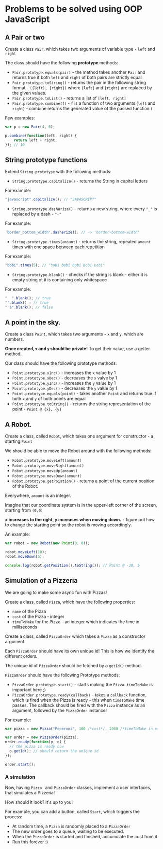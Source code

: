 # Problems to be solved using OOP JavaScript

## A Pair or two

Create a class `Pair`, which takes two arguments of variable type - `left` and `right`

The class should have the following __prototype__ methods:

* `Pair.prototype.equals(pair)` - the method takes another `Pair` and returns true if both `left` and `right` of both pairs are strictly equal
* `Pair.prototype.toString()` - returns the pair in the following string format - `({left}, {right})` where `{left}` and `{right}` are replaced by the given values.
* `Pair.prototype.toList()` - returns a list of `[left, right]`
* `Pair.prototype.combine(f)` - `f` is a function of two arguments (`left` and `right`) - combine returns the generated value of the passed function `f`

Few examples:

```javascript
var p = new Pair(4, 6);

p.combine(function(left, right) {
    return left + right;
}); // 10
```

## String prototype functions

Extend `String.prototype` with the following methods:

* `String.prototype.capitalize()` - returns the String in capital letters

For example:

```javascript
"javascript".capitalize(); // "JAVASCRIPT"
```

* `String.prototype.dasharize()` - returns a new string, where every `"_"` is replaced by a dash - `"-"`

For example:

```javascript
'border_bottom_width'.dasherize(); // -> 'border-bottom-width'
```

* `String.prototype.times(amount)` - returns the string, repeated `amount` times with one space between each repetition

For example:

```javascript
"bobi".times(5); // "bobi bobi bobi bobi bobi"
``` 

* `String.prototype.blank()` - checks if the string is blank - either it is empty string ot it is containing only whitespace

For example:

```javascript
"  ".blank(); // true
"".blank() ; // true
" a".blank(); // false
```
## A point in the sky.

Create a class `Point`, which takes two arguments - `x` and `y`, which are numbers.

__Once created, `x` and `y` should be private!__ To get their value, use a getter method.

Our class should have the following prototype methods:

* `Point.prototype.xInc()` - increases the `x` value by 1
* `Point.prototype.xDec()` - decreases the `x` valye by 1
* `Point.prototype.yInc()` - increases the `y` value by 1
* `Point.prototype.yDec()` - decreases the `y` value by 1
* `Point.prototype.equals(point)` - takes another `Point` and returns true if both `x` and `y` of both points are equal
* `Point.prototype.toString()` - returns the string representation of the point - `Point @ {x}, {y}`

## A Robot.

Create a class, called `Robot`, which takes one argument for constructor - a starting `Point`

We should be able to move the Robot around with the following methods:

* `Robot.prototype.moveLeft(amount)`
* `Robot.prototype.moveRight(amount)`
* `Robot.prototype.moveUp(amount)`
* `Robot.prototype.moveDown(amount)`
* `Robot.prototype.getPoistion()` - returns a point of the current position of the Robot.

Everywhere, `amount` is an integer.

Imagine that our coordinate system is in the upper-left corner of the screen, starting from `(0,0)`

__x increases to the right, y increases when moving down.__ - figure out how to change the starting point so the robot is moving accordingly.

An example:

```javascript
var robot = new Robot(new Point(0, 0));

robot.moveLeft(10);
robot.moveDown(5);

console.log(robot.getPosition().toString()); // Point @ -10, 5
```

## Simulation of a Pizzeria

We are going to make some async fun with Pizzas!

Create a class, called `Pizza`, which have the following properties:

* `name` of the Pizza
* `cost` of the Pizza - integer
* `timeToMake` for the Pizza - an integer which indicates the time in milliseconds

Create a class, called `PizzaOrder` which takes a `Pizza` as a constructor argument.

Each `PizzaOrder` should have its own unique id! This is how we identify the different orders.

The unique id of `PizzaOrder` should be fetched by a `getId()` method.

`PizzaOrder` should have the following Prototype methods:

* `PizzaOrder.prototype.start()` - starts making the `Pizza`. `timeToMake` is important here ;)
* `PizzaOrder.prototype.ready(callback)` - takes a `callback` function, which is fired when the Pizza is ready - this when `timeToMake` time passes. The callback should be fired with the `Pizza` instance as an argument, followed by the `PizzaOrder` instance!

For example:

```javascript
var pizza = new Pizza("Peperoni", 100 /*cost*/, 2000 /*timeToMake in ms = 2 seconds */);

var order = new PizzaOrder(pizza);
order.ready(function(p, o) {
  // the pizza is ready now
  o.getId(); // should return the unique id
});

order.start();
```

### A simulation

Now, having `Pizza ` and `PizzaOrder` classes, implement a user interfaces, that simulates a Pizzeria!

How should it look? It's up to you!

For example, you can add a button, called `Start`, which triggers the process:

* At random time, a `Pizza` is randomly placed to a `PizzaOrder`
* The new order goes to a queue, waiting to be executed.
* When the `PizzaOrder` is started and finished, accumulate the cost from it
* Run this forever :)